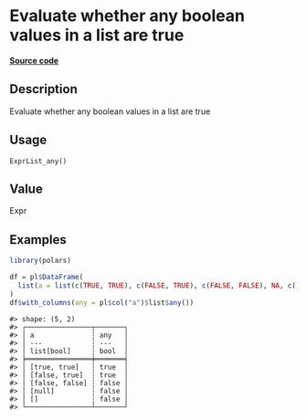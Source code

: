 

# Evaluate whether any boolean values in a list are true

[**Source code**](https://github.com/pola-rs/r-polars/tree/8dac37e8bf89bcd080a13d0ed20dd1dc2bee615f/R/expr__list.R#L518)

## Description

Evaluate whether any boolean values in a list are true

## Usage

<pre><code class='language-R'>ExprList_any()
</code></pre>

## Value

Expr

## Examples

``` r
library(polars)

df = pl$DataFrame(
  list(a = list(c(TRUE, TRUE), c(FALSE, TRUE), c(FALSE, FALSE), NA, c()))
)
df$with_columns(any = pl$col("a")$list$any())
```

    #> shape: (5, 2)
    #> ┌────────────────┬───────┐
    #> │ a              ┆ any   │
    #> │ ---            ┆ ---   │
    #> │ list[bool]     ┆ bool  │
    #> ╞════════════════╪═══════╡
    #> │ [true, true]   ┆ true  │
    #> │ [false, true]  ┆ true  │
    #> │ [false, false] ┆ false │
    #> │ [null]         ┆ false │
    #> │ []             ┆ false │
    #> └────────────────┴───────┘
